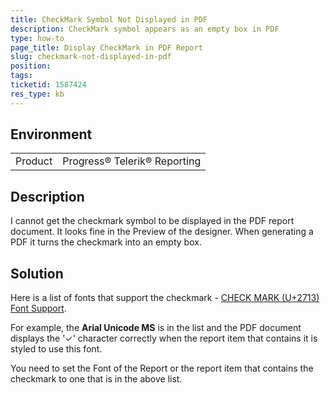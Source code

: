 ```yaml
---
title: CheckMark Symbol Not Displayed in PDF
description: CheckMark symbol appears as an empty box in PDF
type: how-to
page_title: Display CheckMark in PDF Report
slug: checkmark-not-displayed-in-pdf
position: 
tags: 
ticketid: 1587424
res_type: kb
---
```


## Environment
<table>
	<tbody>
		<tr>
			<td>Product</td>
			<td>Progress® Telerik® Reporting</td>
		</tr>
	</tbody>
</table>


## Description
I cannot get the checkmark symbol to be displayed in the PDF report document. It looks fine in the Preview of the designer. When generating a PDF it turns the checkmark into an empty box.

## Solution
Here is a list of fonts that support the checkmark - [CHECK MARK (U+2713) Font Support](https://www.fileformat.info/info/unicode/char/2713/fontsupport.htm).

For example, the __Arial Unicode MS__ is in the list and the PDF document displays the '✓' character correctly when the report item that contains it is styled to use this font.

You need to set the Font of the Report or the report item that contains the checkmark to one that is in the above list.

